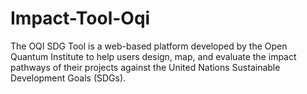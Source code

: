 # Impact-Tool-Oqi
The OQI SDG Tool is a web-based platform developed by the Open Quantum Institute to help users design, map, and evaluate the impact pathways of their projects against the United Nations Sustainable Development Goals (SDGs).
